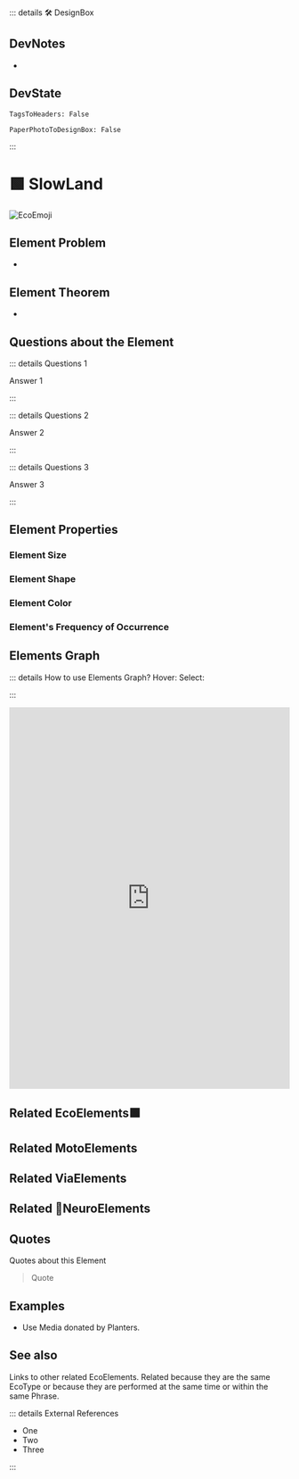 ::: details 🛠 <dev>DesignBox</dev>

## DevNotes

-

## DevState

`TagsToHeaders: False`

`PaperPhotoToDesignBox: False`

:::

# 🟩  <eco>SlowLand</eco>

![EcoEmoji](/Eco/Eco_Emoji.png)

## Element Problem

-

## Element Theorem

-

## Questions about the Element

::: details Questions 1

Answer 1

:::

::: details Questions 2

Answer 2

:::

::: details Questions 3

Answer 3

:::

## Element Properties

### Element Size

### Element Shape

### Element Color

### Element's Frequency of Occurrence

## Elements Graph

::: details How to use Elements Graph?
Hover:
Select:

:::

<iframe
    width="100%"
    height="684"
    frameborder="0"
    src="https://observablehq.com/embed/@d3/force-directed-graph/2?cells=chart"
></iframe>

## Related <eco>EcoElements</eco>🟩

## Related <moto>MotoElements</moto>

## Related <via>ViaElements</via>

## Related 💜<neuro>NeuroElements</neuro>

## Quotes

Quotes about this Element

> Quote

## Examples

- Use Media donated by Planters.

## See also

Links to other related EcoElements. Related because they are the same EcoType or because they are performed at the same time or within the same Phrase.

::: details External References

- One
- Two
- Three

:::
